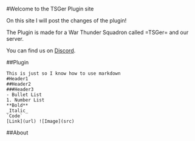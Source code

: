 #Welcome to the TSGer Plugin site

On this site I will post the changes of the plugin!

The Plugin is made for a War Thunder Squadron called =TSGer= and our server.

You can find us on [Discord](https://discord.gg/292UnJu).

##Plugin

```
This is just so I know how to use markdown
#Header1
##Header2
###Header3
- Bullet List
1. Number List
**Bold**
_Italic_
`Code`
[Link](url) ![Image](src)
```

##About
